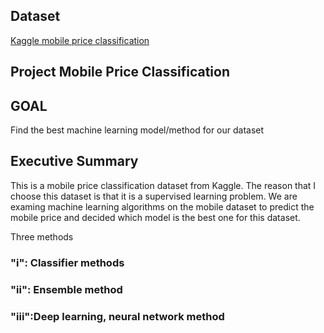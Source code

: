 ## Dataset

[Kaggle mobile price classification](https://www.kaggle.com/datasets/iabhishekofficial/mobile-price-classification)
## Project Mobile Price Classification 

## GOAL 
Find the best machine learning model/method for our dataset
<br/>
## Executive Summary
This is a mobile price classification dataset from Kaggle. The reason that I choose this dataset is that it is a supervised learning problem. We are examing machine learning algorithms on the mobile dataset to predict the mobile price and decided which model is the best one for this dataset. <br/>

Three methods<br/>
### "i":  Classifier methods <br/>
### "ii": Ensemble method  <br/>
### "iii":Deep learning, neural network method